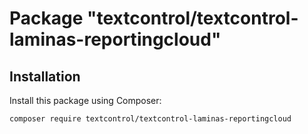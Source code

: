 # Package "textcontrol/textcontrol-laminas-reportingcloud"

## Installation

Install this package using Composer:

`composer require textcontrol/textcontrol-laminas-reportingcloud`
